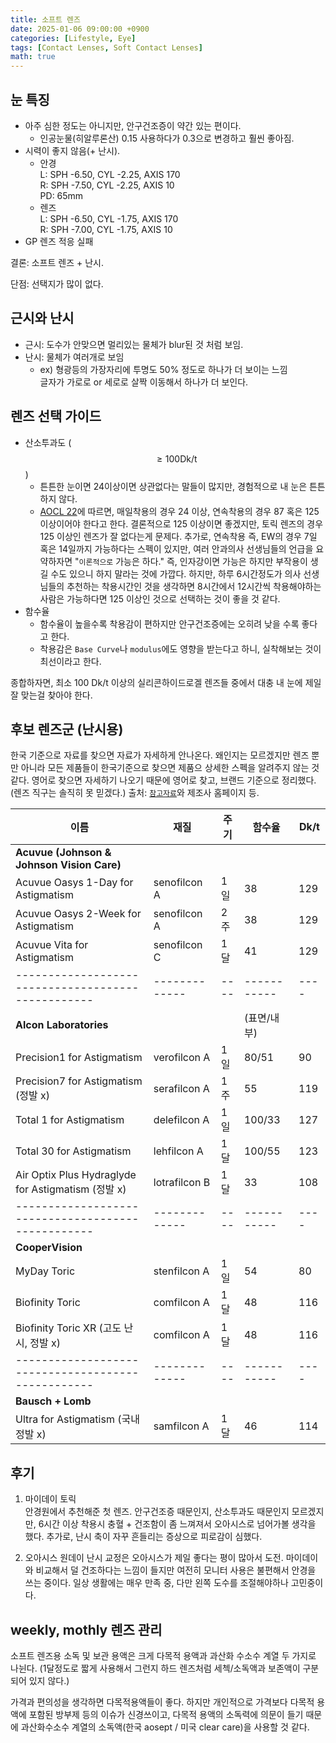 ```yaml
---
title: 소프트 렌즈
date: 2025-01-06 09:00:00 +0900
categories: [Lifestyle, Eye]
tags: [Contact Lenses, Soft Contact Lenses]
math: true
---
```


## 눈 특징

- 아주 심한 정도는 아니지만, 안구건조증이 약간 있는 편이다.
  - 인공눈물(히알루론산) 0.15 사용하다가 0.3으로 변경하고 훨씬 좋아짐.
- 시력이 좋지 않음(+ 난시).
  - 안경  
    L: SPH -6.50, CYL -2.25, AXIS 170  
    R: SPH -7.50, CYL -2.25, AXIS 10  
    PD: 65mm
  - 렌즈  
    L: SPH -6.50, CYL -1.75, AXIS 170  
    R: SPH -7.00, CYL -1.75, AXIS 10
- GP 렌즈 적응 실패

결론: 소프트 렌즈 + 난시.

단점: 선택지가 많이 없다.

## 근시와 난시

- 근시: 도수가 안맞으면 멀리있는 물체가 blur된 것 처럼 보임.
- 난시: 물체가 여러개로 보임
  - ex) 형광등의 가장자리에 투명도 50% 정도로 하나가 더 보이는 느낌  
    글자가 가로로 or 세로로 살짝 이동해서 하나가 더 보인다.

## 렌즈 선택 가이드

- 산소투과도 ($$\geq 100 \text{Dk/t}$$)
  - 튼튼한 눈이면 24이상이면 상관없다는 말들이 많지만, 경험적으로 내 눈은 튼튼하지 않다.
  - [AOCL 22](https://www.annocl.org/journal/view.php?doi=10.52725/aocl.2022.21.2.47)에 따르면, 매일착용의 경우 24 이상, 연속착용의 경우 87 혹은 125 이상이어야 한다고 한다. 결론적으로 125 이상이면 좋겠지만, 토릭 렌즈의 경우 125 이상인 렌즈가 잘 없다는게 문제다. 추가로, 연속착용 즉, EW의 경우 7일 혹은 14일까지 가능하다는 스펙이 있지만, 여러 안과의사 선생님들의 언급을 요약하자면 "`이론적으로` 가능은 하다." 즉, 인자강이면 가능은 하지만 부작용이 생길 수도 있으니 하지 말라는 것에 가깝다. 하지만, 하루 6시간정도가 의사 선생님들의 추천하는 착용시간인 것을 생각하면 8시간에서 12시간씩 착용해야하는 사람은 가능하다면 125 이상인 것으로 선택하는 것이 좋을 것 같다.
- 함수율
  - 함수율이 높을수록 착용감이 편하지만 안구건조증에는 오히려 낮을 수록 좋다고 한다.
  - 착용감은 `Base Curve`나 `modulus`에도 영향을 받는다고 하니, 실착해보는 것이 최선이라고 한다.

종합하자면, 최소 100 Dk/t 이상의 실리콘하이드로겔 렌즈들 중에서 대충 내 눈에 제일 잘 맞는걸 찾아야 한다.

## 후보 렌즈군 (난시용)

한국 기준으로 자료를 찾으면 자료가 자세하게 안나온다. 왜인지는 모르겠지만 렌즈 뿐만 아니라 모든 제품들이 한국기준으로 찾으면 제품으 상세한 스펙을 알려주지 않는 것 같다. 영어로 찾으면 자세하기 나오기 때문에 영어로 찾고, 브랜드 기준으로 정리했다. (렌즈 직구는 솔직히 못 믿겠다.) 출처: [`참고자료`](https://www.reviewofoptometry.com/publications/annual-contact-lenses-and-lens-care-guide-2024)와 제조사 홈페이지 등.

| 이름                                               | 재질          | 주기 | 함수율      | Dk/t |
| -------------------------------------------------- | ------------- | ---- | ----------- | ---- |
| **Acuvue (Johnson & Johnson Vision Care)**         |               |      |             |      |
| Acuvue Oasys 1-Day for Astigmatism                 | senofilcon A  | 1일  | 38          | 129  |
| Acuvue Oasys 2-Week for Astigmatism                | senofilcon A  | 2주  | 38          | 129  |
| Acuvue Vita for Astigmatism                        | senofilcon C  | 1달  | 41          | 129  |
| -------------------------------------------------- | ------------- | ---- | ----------- | ---- |
| **Alcon Laboratories**                             |               |      | (표면/내부) |      |
| Precision1 for Astigmatism                         | verofilcon A  | 1일  | 80/51       | 90   |
| Precision7 for Astigmatism (정발 x)                | serafilcon A  | 1주  | 55          | 119  |
| Total 1 for Astigmatism                            | delefilcon A  | 1일  | 100/33      | 127  |
| Total 30 for Astigmatism                           | lehfilcon A   | 1달  | 100/55      | 123  |
| Air Optix Plus Hydraglyde for Astigmatism (정발 x) | lotrafilcon B | 1달  | 33          | 108  |
| -------------------------------------------------- | ------------- | ---- | ----------- | ---- |
| **CooperVision**                                   |               |      |             |      |
| MyDay Toric                                        | stenfilcon A  | 1일  | 54          | 80   |
| Biofinity Toric                                    | comfilcon A   | 1달  | 48          | 116  |
| Biofinity Toric XR (고도 난시, 정발 x)             | comfilcon A   | 1달  | 48          | 116  |
| -------------------------------------------------- | ------------- | ---- | ----------- | ---- |
| **Bausch + Lomb**                                  |               |      |             |      |
| Ultra for Astigmatism (국내 정발 x)                | samfilcon A   | 1달  | 46          | 114  |

## 후기

1. 마이데이 토릭  
   안경원에서 추천해준 첫 렌즈. 안구건조증 때문인지, 산소투과도 때문인지 모르겠지만, 6시간 이상 착용시 충혈 + 건조함이 좀 느껴져서 오아시스로 넘어가볼 생각을 했다. 추가로, 난시 축이 자꾸 흔들리는 증상으로 피로감이 심했다.

2. 오아시스 원데이
   난시 교정은 오아시스가 제일 좋다는 평이 많아서 도전.
   마이데이와 비교해서 덜 건조하다는 느낌이 들지만 여전히 모니터 사용은 불편해서 안경을 쓰는 중이다.
   일상 생활에는 매우 만족 중, 다만 왼쪽 도수를 조절해야하나 고민중이다.

## weekly, mothly 렌즈 관리

소프트 렌즈용 소독 및 보관 용액은 크게 다목적 용액과 과산화 수소수 계열 두 가지로 나뉜다. (1달정도로 짧게 사용해서 그런지 하드 렌즈처럼 세첵/소독액과 보존액이 구분되어 있지 않다.)

가격과 편의성을 생각하면 다목적용액들이 좋다. 하지만 개인적으로 가격보다 다목적 용액에 포함된 방부제 등의 이슈가 신경쓰이고, 다목적 용액의 소독력에 의문이 들기 때문에 과산화수소수 계열의 소독액(한국 aosept / 미국 clear care)을 사용할 것 같다.

